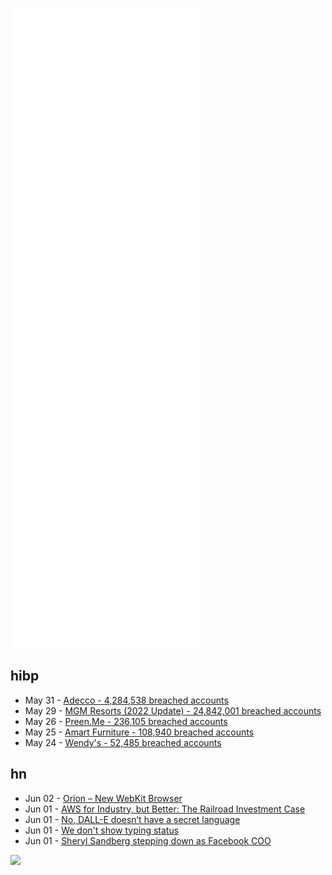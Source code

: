 ![Metrics](https://raw.githubusercontent.com/phixion/phixion/master/metrics.svg)

## hibp

<!--
for https://github.com/phixion/phixion/blob/main/.github/workflows/feeds.yml
-->
<!--START_SECTION:haveibeenpwnd-->
- May 31 - [Adecco - 4,284,538 breached accounts](https://haveibeenpwned.com/PwnedWebsites#Adecco)
- May 29 - [MGM Resorts (2022 Update) - 24,842,001 breached accounts](https://haveibeenpwned.com/PwnedWebsites#MGM2022Update)
- May 26 - [Preen.Me - 236,105 breached accounts](https://haveibeenpwned.com/PwnedWebsites#PreenMe)
- May 25 - [Amart Furniture - 108,940 breached accounts](https://haveibeenpwned.com/PwnedWebsites#AmartFurniture)
- May 24 - [Wendy's - 52,485 breached accounts](https://haveibeenpwned.com/PwnedWebsites#Wendys)
<!--END_SECTION:haveibeenpwnd-->

## hn

<!--
for https://github.com/phixion/phixion/blob/main/.github/workflows/feeds.yml
-->
<!--START_SECTION:hn-->
- Jun 02 - [Orion – New WebKit Browser](https://blog.kagi.com/orion-features)
- Jun 01 - [AWS for Industry, but Better: The Railroad Investment Case](https://www.thediff.co/p/aws-for-industry-but-better-the-railroad)
- Jun 01 - [No, DALL-E doesn’t have a secret language](https://twitter.com/benjamin_hilton/status/1531780892972175361)
- Jun 01 - [We don't show typing status](https://www.withcardinal.com/blog/2022-06-01-why-we-dont-show-typing)
- Jun 01 - [Sheryl Sandberg stepping down as Facebook COO](https://www.cnbc.com/2022/06/01/facebook-coo-sheryl-sandberg-says-she-is-stepping-down.html)
<!--END_SECTION:hn-->

<!--
for https://yhype.me
-->
![](https://hit.yhype.me/github/profile?user_id=13013670)
